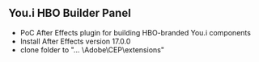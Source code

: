## You.i HBO Builder Panel

- PoC After Effects plugin for building HBO-branded You.i components
- Install After Effects version 17.0.0
- clone folder to "... \Adobe\CEP\extensions\"
